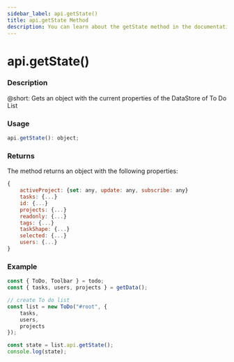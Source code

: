 ```yaml
---
sidebar_label: api.getState()
title: api.getState Method
description: You can learn about the getState method in the documentation of the DHTMLX JavaScript To Do List library. Browse developer guides and API reference, try out code examples and live demos, and download a free 30-day evaluation version of DHTMLX To Do List.
---
```


# api.getState()

### Description

@short: Gets an object with the current properties of the DataStore of To Do List 

### Usage

~~~js
api.getState(): object;
~~~

### Returns

The method returns an object with the following properties:

~~~js
{
    activeProject: {set: any, update: any, subscribe: any}
    tasks: {...}
    id: {...}
    projects: {...}
    readonly: {...}
    tags: {...}
    taskShape: {...}
    selected: {...}
    users: {...}
}
~~~

### Example

~~~js {11-12}
const { ToDo, Toolbar } = todo;
const { tasks, users, projects } = getData();

// create To do list
const list = new ToDo("#root", {
    tasks,
    users,
	projects
});

const state = list.api.getState();
console.log(state);
~~~